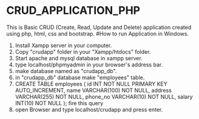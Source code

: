 # CRUD_APPLICATION_PHP
This is Basic CRUD (Create, Read, Update and  Delete) application created using php, html, css and bootstrap.
#How to run Application in Windows.
1. Install Xampp server in your computer.
2. Copy "crudapp" folder in your "Xampp/htdocs" folder.
3. Start apache and mysql database in xampp server.
4. type localhost/phpmyadmin in your browser's address bar.
5. make database named as "crudapp_db".
6. in "crudapp_db" database make "employees" table.
7. CREATE TABLE employees (
    id INT NOT NULL PRIMARY KEY AUTO_INCREMENT,
    name VARCHAR(100) NOT NULL,
    address VARCHAR(255) NOT NULL,
    phone_no VARCHAR(10) NOT NULL,
    salary INT(10) NOT NULL
);
fire this query 
4. open Browser and type localhost/crudapp and press enter.
